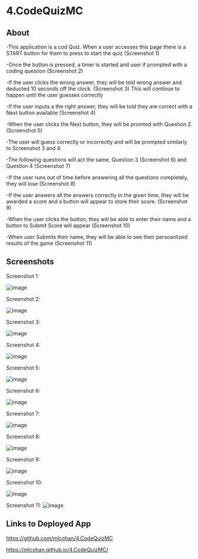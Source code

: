 # 4.CodeQuizMC

## About

-This application is a cod Quiz.  When a user accesses this page there is a START  button for them to press to start the quiz (Screenshot 1)

-Once the button is pressed, a timer is started and user if prompted with a coding question  (Screenshot 2)

-If the user clicks the wrong answer, they will be told wrong answer and deducted 10 seconds off the clock. (Screenshot 3) This will continue to happen until the user guesses correctly

-If the user inputs a the right answer, they will be told they are correct with a Next button available (Screenshot 4)

-When the user clicks the Next button, they will be promted with Question 2. (Screenshot 5)

-The user will guess correctly or incorrectly and will be prompted similarly to Screenshot 3 and 4.

-The following questions will act the same, Question 3 (Screenshot 6) and Question 4 (Screenshot 7)

-If the user runs out of time before answering all the questions completely, they will lose (Screenshot 8)

-If the user answers all the answers correctly in the given time, they will be awarded a score and a button will appear to store their score. (Screenshot 9)

-When the user clicks the button, they will be able to enter their name and a button to Submit Score will appear (Screenshot 10)

-When user Submits their name, they will be able to see their persoanlized results of the game (Screenshot 11)

## Screenshots 

 Screenshot 1:

![image](https://user-images.githubusercontent.com/38632935/105453674-6310ce80-5c35-11eb-8962-30a967b877dc.png)

 Screenshot 2:

 ![image](https://user-images.githubusercontent.com/38632935/105453800-a79c6a00-5c35-11eb-87e9-b3a181a6d16b.png)


 Screenshot 3:

![image](https://user-images.githubusercontent.com/38632935/105453953-f6e29a80-5c35-11eb-8a63-feef7fdbd986.png)


 Screenshot 4:

 ![image](https://user-images.githubusercontent.com/38632935/105454204-55a81400-5c36-11eb-83ee-a619d5f8685c.png)


 Screenshot 5:

![image](https://user-images.githubusercontent.com/38632935/105454359-96a02880-5c36-11eb-8a28-fea822a5caec.png)


 Screenshot 6:

![image](https://user-images.githubusercontent.com/38632935/105454504-d8c96a00-5c36-11eb-8693-ac6a2501aad7.png)


 Screenshot 7:

![image](https://user-images.githubusercontent.com/38632935/105454704-2b0a8b00-5c37-11eb-9fff-c593071e9d13.png)


 Screenshot 8:

 ![image](https://user-images.githubusercontent.com/38632935/105454867-77ee6180-5c37-11eb-8483-57fc9aa1f73b.png)


 Screenshot 9:

![image](https://user-images.githubusercontent.com/38632935/105455049-c1d74780-5c37-11eb-843b-80b2722f4e15.png)

Screenshot 10:

![image](https://user-images.githubusercontent.com/38632935/105455242-0e228780-5c38-11eb-91e0-acf9ac745270.png)

Screenshot 11:
![image](https://user-images.githubusercontent.com/38632935/105455421-4fb33280-5c38-11eb-9170-c3a8f9ec050e.png)




## Links to Deployed App

https://github.com/mlcohan/4.CodeQuizMC

https://mlcohan.github.io/4.CodeQuizMC/


